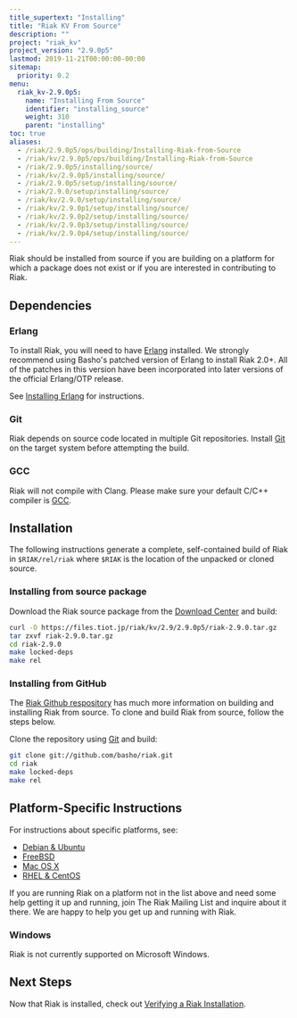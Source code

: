 ```yaml
---
title_supertext: "Installing"
title: "Riak KV From Source"
description: ""
project: "riak_kv"
project_version: "2.9.0p5"
lastmod: 2019-11-21T00:00:00-00:00
sitemap:
  priority: 0.2
menu:
  riak_kv-2.9.0p5:
    name: "Installing From Source"
    identifier: "installing_source"
    weight: 310
    parent: "installing"
toc: true
aliases:
  - /riak/2.9.0p5/ops/building/Installing-Riak-from-Source
  - /riak/kv/2.9.0p5/ops/building/Installing-Riak-from-Source
  - /riak/2.9.0p5/installing/source/
  - /riak/kv/2.9.0p5/installing/source/
  - /riak/2.9.0p5/setup/installing/source/
  - /riak/2.9.0/setup/installing/source/
  - /riak/kv/2.9.0/setup/installing/source/
  - /riak/kv/2.9.0p1/setup/installing/source/
  - /riak/kv/2.9.0p2/setup/installing/source/
  - /riak/kv/2.9.0p3/setup/installing/source/
  - /riak/kv/2.9.0p4/setup/installing/source/
---
```


[install source erlang]: {{<baseurl>}}riak/kv/2.9.0p5/setup/installing/source/erlang
[downloads]: {{<baseurl>}}riak/kv/2.9.0p5/downloads/
[install debian & ubuntu#source]: {{<baseurl>}}riak/kv/2.9.0p5/setup/installing/debian-ubuntu/#installing-from-source
[install freebsd#source]: {{<baseurl>}}riak/kv/2.9.0p5/setup/installing/freebsd/#installing-from-source
[install mac osx#source]: {{<baseurl>}}riak/kv/2.9.0p5/setup/installing/mac-osx/#installing-from-source
[install rhel & centos#source]: {{<baseurl>}}riak/kv/2.9.0p5/setup/installing/rhel-centos/#installing-from-source
[install verify]: {{<baseurl>}}riak/kv/2.9.0p5/setup/installing/verify

Riak should be installed from source if you are building on a platform
for which a package does not exist or if you are interested in
contributing to Riak.

## Dependencies

### Erlang

To install Riak, you will need to have [Erlang](http://www.erlang.org/) installed. We strongly recommend using Basho's patched version of Erlang to install Riak 2.0+. All of the patches in this version have been incorporated into later versions of the official Erlang/OTP release.

See [Installing Erlang][install source erlang] for instructions.

### Git

Riak depends on source code located in multiple Git repositories. Install [Git](https://git-scm.com/) on the target system before attempting the build.

### GCC

Riak will not compile with Clang. Please make sure your default C/C++
compiler is [GCC](https://gcc.gnu.org/).

## Installation

The following instructions generate a complete, self-contained build of
Riak in `$RIAK/rel/riak` where `$RIAK` is the location of the unpacked
or cloned source.

### Installing from source package

Download the Riak source package from the [Download Center][downloads] and build:

```bash
curl -O https://files.tiot.jp/riak/kv/2.9/2.9.0p5/riak-2.9.0.tar.gz
tar zxvf riak-2.9.0.tar.gz
cd riak-2.9.0
make locked-deps
make rel
```

### Installing from GitHub

The [Riak Github respository](http://github.com/basho/riak) has much
more information on building and installing Riak from source. To clone
and build Riak from source, follow the steps below.

Clone the repository using [Git](http://git-scm.com) and build:

```bash
git clone git://github.com/basho/riak.git
cd riak
make locked-deps
make rel
```

## Platform-Specific Instructions

For instructions about specific platforms, see:

  * [Debian & Ubuntu][install debian & ubuntu#source]
  * [FreeBSD][install freebsd#source]
  * [Mac OS X][install mac osx#source]
  * [RHEL & CentOS][install rhel & centos#source]

If you are running Riak on a platform not in the list above and need
some help getting it up and running, join The Riak Mailing List and
inquire about it there. We are happy to help you get up and running with
Riak.

### Windows

Riak is not currently supported on Microsoft Windows.

## Next Steps

Now that Riak is installed, check out [Verifying a Riak Installation][install verify].
